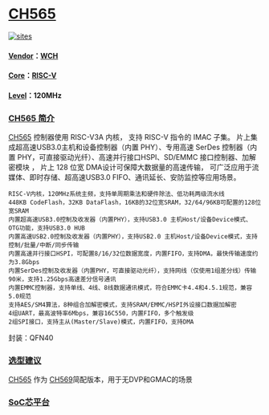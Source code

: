 ﻿# [CH565](https://github.com/SoCXin/CH565)

[![sites](http://182.61.61.133/link/resources/SoC.png)](http://www.SoC.Xin)

#### [Vendor](https://github.com/SoCXin/Vendor)：[WCH](https://github.com/SoCXin/WCH)
#### [Core](https://github.com/SoCXin/RISC-V)：[RISC-V](https://github.com/SoCXin/RISC-V)
#### [Level](https://github.com/SoCXin/Level)：120MHz

### [CH565 简介](https://github.com/SoCXin/CH565/wiki)

[CH565](https://github.com/SoCXin/CH565) 控制器使用 RISC-V3A 内核， 支持 RISC-V 指令的 IMAC 子集。 片上集成超高速USB3.0主机和设备控制器（内置 PHY）、专用高速 SerDes 控制器（内置 PHY，可直接驱动光纤）、高速并行接口HSPI、SD/EMMC 接口控制器、加解密模块 ， 片上 128 位宽 DMA设计可保障大数据量的高速传输， 可广泛应用于流媒体、即时存储、超高速USB3.0 FIFO、通讯延长、安防监控等应用场景。


```
RISC-V内核，120MHz系统主频，支持单周期乘法和硬件除法、低功耗两级流水线
448KB CodeFlash，32KB DataFlash，16KB的32位宽SRAM，32/64/96KB可配置的128位宽SRAM
内置超高速USB3.0控制及收发器（内置PHY），支持USB3.0 主机Host/设备Device模式、OTG功能，支持USB3.0 HUB
内置高速USB2.0控制及收发器（内置PHY），支持USB2.0 主机Host/设备Device模式，支持控制/批量/中断/同步传输
内置高速并行接口HSPI，可配置8/16/32位数据宽度，内置FIFO，支持DMA，最快传输速度约为3.8Gbps
内置SerDes控制及收发器（内置PHY，可直接驱动光纤），支持网线（仅使用1组差分线）传输90米，支持1.25Gbps高速差分信号通讯
内置EMMC控制器，支持单线、4线、8线数据通讯模式，符合EMMC卡4.4和4.5.1规范，兼容5.0规范
支持AES/SM4算法，8种组合加解密模式，支持SRAM/EMMC/HSPI外设接口数据加解密
4组UART，最高波特率6Mbps，兼容16C550，内置FIFO，多个触发级
2组SPI接口，支持主从(Master/Slave)模式，内置FIFO，支持DMA

```

封装：QFN40

### [选型建议](https://github.com/SoCXin)

[CH565](https://github.com/SoCXin/CH565) 作为 [CH569](https://github.com/SoCXin/CH569)简配版本，用于无DVP和GMAC的场景

###  [SoC芯平台](http://www.SoC.Xin)
